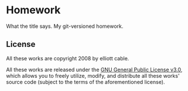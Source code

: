 Homework
========
What the title says. My git-versioned homework.

License
-------
All these works are copyright 2008 by elliott cable.

All these works are released under the [GNU General Public License v3.0][gpl],
which allows you to freely utilize, modify, and distribute all these works'
source code (subject to the terms of the aforementioned license).

[gpl]: <http://www.gnu.org/licenses/gpl.txt> "The GNU General Public License v3.0"